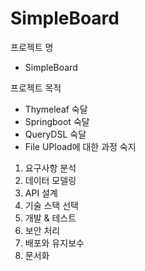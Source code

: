 # SimpleBoard

프로젝트 명
 - SimpleBoard 
 
프로젝트 목적
 - Thymeleaf 숙달
 - Springboot 숙달
 - QueryDSL 숙달
 - File UPload에 대한 과정 숙지
 
1. 요구사항 분석
2. 데이터 모델링
3. API 설계
4. 기술 스택 선택
5. 개발 & 테스트
6. 보안 처리
7. 배포와 유지보수
8. 문서화